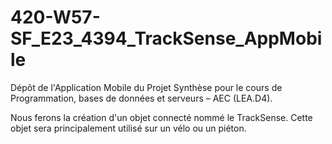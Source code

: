 # 420-W57-SF_E23_4394_TrackSense_AppMobile
Dépôt de l'Application Mobile du Projet Synthèse pour le cours de Programmation, bases de données et serveurs – AEC (LEA.D4). 

Nous ferons la création d'un objet connecté nommé le TrackSense. Cette objet sera principalement utilisé sur un vélo ou un piéton.
